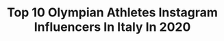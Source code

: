 ---
title: Top 10 Olympian Athletes Instagram Influencers In Italy In 2020
description: >-
  Find top olympian athletes Instagram influencers in Italy in 2020. Most popular hashtags: #training #athlete #relax #sunday.
platform: Instagram
hits: 9
text_top: Analyze the top-rated Instagram influencers on inBeat.
text_bottom: Our platform has 9 Instagram influencers like this in Italy for you to work with.
profiles:
  - username: "sonia.malavisi"
    fullname: >-
      Sonia Malavisi
    bio: >-
      🇮🇹 Italian Pole Vaulter 🇮🇹 • Olympian athlete - Rio 2016🇧🇷 •
    location: "Italy"
    followers: 198411
    engagement: 688
    commentsToLikes: 0.021588
    id: ck13c20fly8i80i19qlgjy1gi
    verified: false
    hashtags: "#stayhome, #sun, #holiday, #relax"
  - username: "typicalpen"
    fullname: >-
      penny oleksiak
    bio: >-
      team CAN swimmer four time olympic medalist rbc olympian asics athlete vichy lover
    location: "Italy"
    followers: 95171
    engagement: 730
    commentsToLikes: 0.009059
    id: ck55o0s2w7e830i11kj8h78gr
    verified: true
    hashtags: "#tb, #motionball, #marathonofsport, #canadaunited"
  - username: "benedictachigbolu"
    fullname: >-
      Mariabenedicta Chigbolu
    bio: >-
      🌻 Italian Athlete 🇮🇹 Olympian 🏃🏽‍♀️ #CSOE Esercito @Nike Athlete #simileagazzella
    location: "Italy"
    followers: 22669
    engagement: 617
    commentsToLikes: 0.011793
    id: ck6u7syk6nhb40j71qg2njhyl
    verified: false
    hashtags: "#autumn, #sport, #trakandfield, #trackandfield"
  - username: "rolandfischnaller"
    fullname: >-
      Roland Fischnaller
    bio: >-
      Snowboardracer from 🇮🇹 Red Bull Athlete 5 x Olympian Worldchampion 🥇🥈🥈🥉🥉 🇮🇹 Army @centrosportivoesercito
    location: "Italy"
    followers: 14247
    engagement: 580
    commentsToLikes: 0.031118
    id: ck5c6z2uy6hl70i11pk67g5wc
    verified: true
    hashtags: "#iorestoacasa, #dolomites, #wearefisi, #valdifunes"
  - username: "omarvisintin"
    fullname: >-
      Omar Visintin
    bio: >-
      🇮🇹 Italian snowboarder 🇮🇹 @centrosportivoesercito 2x olympian 🇷🇺 🇰🇷 2020 Worldcup 🥉 2019 Worldcup 🥈 2018 Worldcup Team 🥇 2017 Worldcup Team 🥇
    location: "Italy"
    followers: 32843
    engagement: 537
    commentsToLikes: 0.035643
    id: ck55q0dp0bsxy0i11vbktypnq
    verified: true
    hashtags: "#weekend, #snowboardracing, #stelviobeach, #italia"
  - username: "lollobrigida_francy"
    fullname: >-
      🍀Francesca Lollobrigida
    bio: >-
      AeronauticaMilitare🇮🇹@dao_sport #italiateam •16xWorldChampion #rollerskating •Olympian #2014#2018#speedskating •👩🏼‍💻📚@unisanraffaele •🙋🏼‍♀️ @vesmaco
    location: "Italy"
    followers: 15860
    engagement: 692
    commentsToLikes: 0.008674
    id: ck5zluxyzlfhv0i149ed0k22v
    verified: true
    hashtags: "#aeronauticamilitare, #marathonschaatsen, #pattinaggio, #fisr"
  - username: "gabriele_andriulli_ifbb_pro"
    fullname: >-
      Gabriele Andriulli Ifbb Pro Wh
    bio: >-
      Gabriele Andriulli IFBB Pro Wh @tsunaminutrition code GABRI10 2 X Olympian, 5th and 2nd place 🥇Toronto Pro 2016-19 Coach: andriulli.gabriele@libero.it
    location: "Italy"
    followers: 37082
    engagement: 471
    commentsToLikes: 0.036487
    id: ck5hnah7sngvg0i113ymqroj6
    verified: false
    hashtags: "#bodybuildingmotivation, #ifbbproleague, #athlete, #motivation"
  - username: "mmgagnon"
    fullname: >-
      Marie-Michèle Gagnon
    bio: >-
      World Cup alpine speed skier🇨🇦 2x Olympian Founder of ski fitness programs @alpinestrength
    location: "Italy"
    followers: 43906
    engagement: 331
    commentsToLikes: 0.014436
    id: ck0u0oyymueut0i19gs1bvdjr
    verified: true
    hashtags: "#northlaketahoe, #athleteinquarantine, #skigirl, #69"
  - username: "clementerussoofficial"
    fullname: >-
      Clemente Russo
    bio: >-
      2 Times World Champion 2 Times Olympic Silver Medal #boxing #showman #actor And I have a very big obsession: Make my fifth Olympiad GuinnessWorldRec.
    location: "Italy"
    followers: 174658
    engagement: 263
    commentsToLikes: 0.022338
    id: ck8t7w6p0i60s0j78ujanmmzq
    verified: true
    hashtags: "#nice, #boxing, #body, #mare"
---